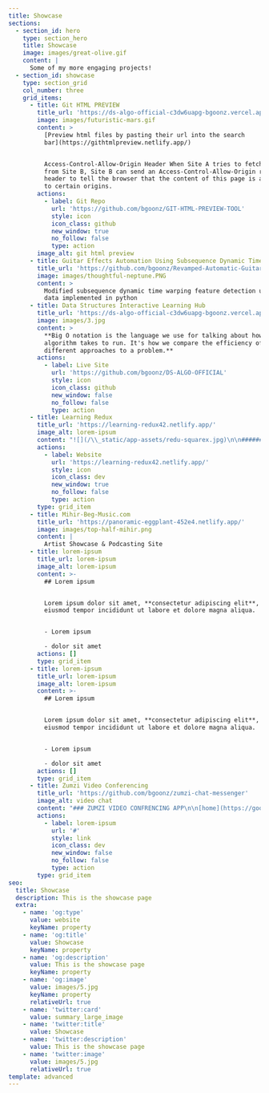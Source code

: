```yaml
---
title: Showcase
sections:
  - section_id: hero
    type: section_hero
    title: Showcase
    image: images/great-olive.gif
    content: |
      Some of my more engaging projects!
  - section_id: showcase
    type: section_grid
    col_number: three
    grid_items:
      - title: Git HTML PREVIEW
        title_url: 'https://ds-algo-official-c3dw6uapg-bgoonz.vercel.app/'
        image: images/futuristic-mars.gif
        content: >
          [Preview html files by pasting their url into the search
          bar](https://githtmlpreview.netlify.app/)


          Access-Control-Allow-Origin Header When Site A tries to fetch content
          from Site B, Site B can send an Access-Control-Allow-Origin response
          header to tell the browser that the content of this page is accessible
          to certain origins. 
        actions:
          - label: Git Repo
            url: 'https://github.com/bgoonz/GIT-HTML-PREVIEW-TOOL'
            style: icon
            icon_class: github
            new_window: true
            no_follow: false
            type: action
        image_alt: git html preview
      - title: Guitar Effects Automation Using Subsequence Dynamic Time Warping
        title_url: 'https://github.com/bgoonz/Revamped-Automatic-Guitar-Effect-Triggering'
        image: images/thoughtful-neptune.PNG
        content: >
          Modified subsequence dynamic time warping feature detection using pure
          data implemented in python
      - title: Data Structures Interactive Learning Hub
        title_url: 'https://ds-algo-official-c3dw6uapg-bgoonz.vercel.app/'
        image: images/3.jpg
        content: >
          **Big O notation is the language we use for talking about how long an
          algorithm takes to run. It's how we compare the efficiency of
          different approaches to a problem.**
        actions:
          - label: Live Site
            url: 'https://github.com/bgoonz/DS-ALGO-OFFICIAL'
            style: icon
            icon_class: github
            new_window: false
            no_follow: false
            type: action
      - title: Learning Redux
        title_url: 'https://learning-redux42.netlify.app/'
        image_alt: lorem-ipsum
        content: "![](/\\_static/app-assets/redu-squarex.jpg)\n\n###### &#xA;*React Redux includes a\_\\<Provider />\_component, which makes the Redux store available to the rest of your app:*\n\n###### *Hooks*\n\n###### *React Redux provides a pair of custom React hooks that allow your React components to interact with the Redux store.*\n\n###### *useSelector\_reads a value from the store state and subscribes to updates, while\_useDispatch\_returns the store's\_dispatch\_method to let you dispatch actions.*\n"
        actions:
          - label: Website
            url: 'https://learning-redux42.netlify.app/'
            style: icon
            icon_class: dev
            new_window: true
            no_follow: false
            type: action
        type: grid_item
      - title: Mihir-Beg-Music.com
        title_url: 'https://panoramic-eggplant-452e4.netlify.app/'
        image: images/top-half-mihir.png
        content: |
          Artist Showcase & Podcasting Site
      - title: lorem-ipsum
        title_url: lorem-ipsum
        image_alt: lorem-ipsum
        content: >-
          ## Lorem ipsum


          Lorem ipsum dolor sit amet, **consectetur adipiscing elit**, sed do
          eiusmod tempor incididunt ut labore et dolore magna aliqua.


          - Lorem ipsum

          - dolor sit amet
        actions: []
        type: grid_item
      - title: lorem-ipsum
        title_url: lorem-ipsum
        image_alt: lorem-ipsum
        content: >-
          ## Lorem ipsum


          Lorem ipsum dolor sit amet, **consectetur adipiscing elit**, sed do
          eiusmod tempor incididunt ut labore et dolore magna aliqua.


          - Lorem ipsum

          - dolor sit amet
        actions: []
        type: grid_item
      - title: Zumzi Video Conferencing
        title_url: 'https://github.com/bgoonz/zumzi-chat-messenger'
        image_alt: video chat
        content: "### ZUMZI VIDEO CONFRENCING APP\n\n[home](https://goofy-perlman-0f61df.netlify.app/)\n\n![](/\\_static/app-assets/zumzi-video-chat.png)\n\n\n\n## Features:&#xA;&#xA;\n\n*   Group Voice and Video Call with unlimited members\n\n*   Live Streaming\n\n*   Screen Sharing\n\n*   Fine control over all video & audio parameters and user permissions\n\n*   Supports video streaming at various resolutions: Standard, HD, FHD and 4K\n\n*   Group Chat\n\n*   One-to-One chat\n\n*   Invite Participants\n\nThere are two sub-folders:\n\n*   **backend**\_contains the source code for hosting the backend APIs for the app\n\n*   **web**\_contains the source code for the app which you can directly integrate into your website.\n"
        actions:
          - label: lorem-ipsum
            url: '#'
            style: link
            icon_class: dev
            new_window: false
            no_follow: false
            type: action
        type: grid_item
seo:
  title: Showcase
  description: This is the showcase page
  extra:
    - name: 'og:type'
      value: website
      keyName: property
    - name: 'og:title'
      value: Showcase
      keyName: property
    - name: 'og:description'
      value: This is the showcase page
      keyName: property
    - name: 'og:image'
      value: images/5.jpg
      keyName: property
      relativeUrl: true
    - name: 'twitter:card'
      value: summary_large_image
    - name: 'twitter:title'
      value: Showcase
    - name: 'twitter:description'
      value: This is the showcase page
    - name: 'twitter:image'
      value: images/5.jpg
      relativeUrl: true
template: advanced
---
```

